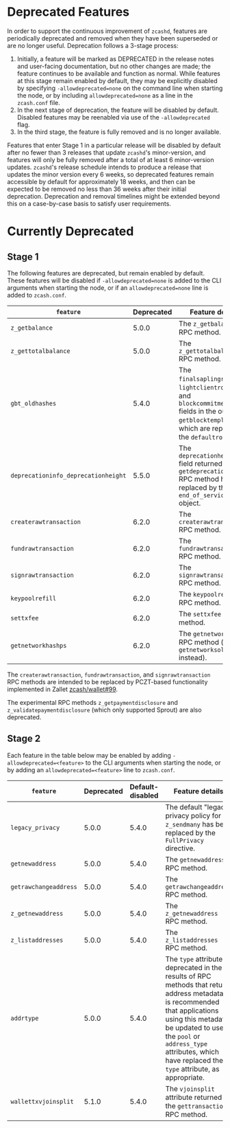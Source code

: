 Deprecated Features
===================

In order to support the continuous improvement of `zcashd`, features are
periodically deprecated and removed when they have been superseded or are no
longer useful.  Deprecation follows a 3-stage process:

1. Initially, a feature will be marked as DEPRECATED in the release notes and
   user-facing documentation, but no other changes are made; the feature
   continues to be available and function as normal. While features at this
   stage remain enabled by default, they may be explicitly disabled by
   specifying `-allowdeprecated=none` on the command line when starting the
   node, or by including `allowdeprecated=none` as a line in the `zcash.conf`
   file. 
2. In the next stage of deprecation, the feature will be disabled by default.
   Disabled features may be reenabled via use of the `-allowdeprecated` flag.
3. In the third stage, the feature is fully removed and is no longer available.

Features that enter Stage 1 in a particular release will be disabled by default
after no fewer than 3 releases that update `zcashd`'s minor-version, and
features will only be fully removed after a total of at least 6 minor-version updates.
`zcashd`'s release schedule intends to produce a release that updates the minor
version every 6 weeks, so deprecated features remain accessible by default for
approximately 18 weeks, and then can be expected to be removed no less than 36
weeks after their initial deprecation. Deprecation and removal timelines might
be extended beyond this on a case-by-case basis to satisfy user requirements. 

Currently Deprecated
====================

Stage 1
-------

The following features are deprecated, but remain enabled by default. These features
will be disabled if `-allowdeprecated=none` is added to the CLI arguments when starting
the node, or if an `allowdeprecated=none` line is added to `zcash.conf`.

| `feature`                           | Deprecated | Feature details
|-------------------------------------|------------|----------------
| `z_getbalance`                      | 5.0.0      | The `z_getbalance` RPC method.
| `z_gettotalbalance`                 | 5.0.0      | The `z_gettotalbalance` RPC method.
| `gbt_oldhashes`                     | 5.4.0      | The `finalsaplingroothash`, `lightclientroothash`, and `blockcommitmentshash` fields in the output of `getblocktemplate`, which are replaced by the `defaultroots` field.
| `deprecationinfo_deprecationheight` | 5.5.0      | The `deprecationheight` field returned by the `getdeprecationinfo` RPC method has been replaced by the `end_of_service` object.
| `createrawtransaction`              | 6.2.0      | The `createrawtransaction` RPC method.
| `fundrawtransaction`                | 6.2.0      | The `fundrawtransaction` RPC method.
| `signrawtransaction`                | 6.2.0      | The `signrawtransactions` RPC method.
| `keypoolrefill`                     | 6.2.0      | The `keypoolrefill` RPC method.
| `settxfee`                          | 6.2.0      | The `settxfee` RPC method.
| `getnetworkhashps`                  | 6.2.0      | The `getnetworkhashps` RPC method (use `getnetworksolps` instead).

The `createrawtransaction`, `fundrawtransaction`, and `signrawtransaction` RPC methods are intended to be replaced
by PCZT-based functionality implemented in Zallet [zcash/wallet#99](https://github.com/zcash/wallet/issues/99).

The experimental RPC methods `z_getpaymentdisclosure` and `z_validatepaymentdisclosure` (which only supported
Sprout) are also deprecated.


Stage 2
-------

Each feature in the table below may be enabled by adding `-allowdeprecated=<feature>`
to the CLI arguments when starting the node, or by adding an `allowdeprecated=<feature>`
line to `zcash.conf`.

| `feature`                           | Deprecated | Default-disabled | Feature details
|-------------------------------------|------------|------------------|----------------
| `legacy_privacy`                    | 5.0.0      | 5.4.0            | The default "legacy" privacy policy for `z_sendmany` has been replaced by the `FullPrivacy` directive.
| `getnewaddress`                     | 5.0.0      | 5.4.0            | The `getnewaddress` RPC method.
| `getrawchangeaddress`               | 5.0.0      | 5.4.0            | The `getrawchangeaddress` RPC method.
| `z_getnewaddress`                   | 5.0.0      | 5.4.0            | The `z_getnewaddress` RPC method.
| `z_listaddresses`                   | 5.0.0      | 5.4.0            | The `z_listaddresses` RPC method.
| `addrtype`                          | 5.0.0      | 5.4.0            | The `type` attribute is deprecated in the results of RPC methods that return address metadata. It is recommended that applications using this metadata be updated to use the `pool` or `address_type` attributes, which have replaced the `type` attribute, as appropriate.
| `wallettxvjoinsplit`                | 5.1.0      | 5.4.0            | The `vjoinsplit` attribute returned by the `gettransaction` RPC method.
